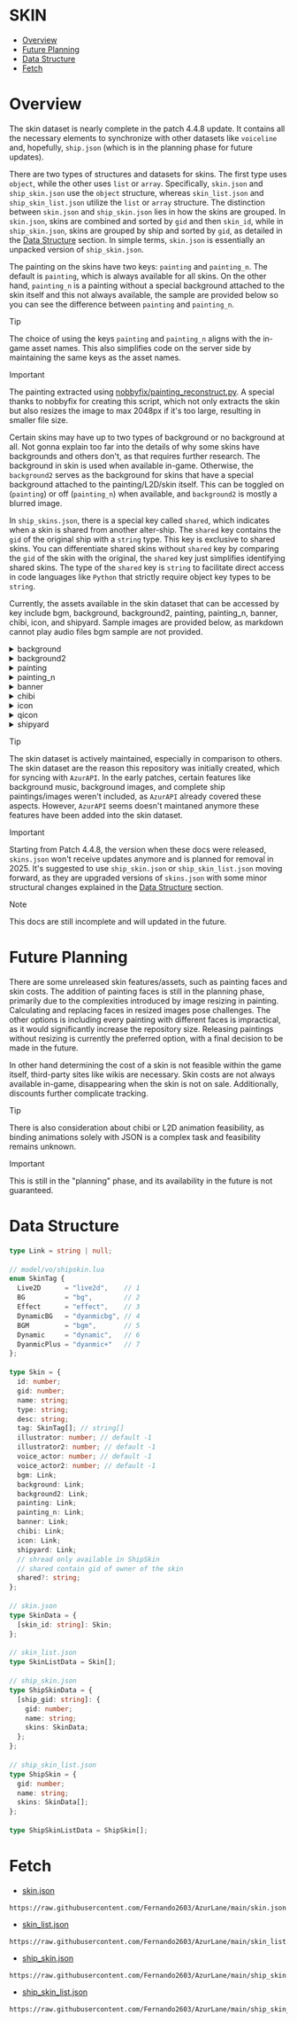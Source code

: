 # SKIN

- [Overview](#overview)
- [Future Planning](#future-planning)
- [Data Structure](#data-structure)
- [Fetch](#fetch)


# Overview
The skin dataset is nearly complete in the patch 4.4.8 update. It contains all the necessary elements to synchronize with other datasets like `voiceline` and, hopefully, `ship.json` (which is in the planning phase for future updates).

There are two types of structures and datasets for skins. The first type uses `object`, while the other uses `list` or `array`. Specifically, `skin.json` and `ship_skin.json` use the `object` structure, whereas `skin_list.json` and `ship_skin_list.json` utilize the `list` or `array` structure. The distinction between `skin.json` and `ship_skin.json` lies in how the skins are grouped. In `skin.json`, skins are combined and sorted by `gid` and then `skin_id`, while in `ship_skin.json`, skins are grouped by ship and sorted by `gid`, as detailed in the [Data Structure](#data-structure) section. In simple terms, `skin.json` is essentially an unpacked version of `ship_skin.json`.

The painting on the skins have two keys: `painting` and `painting_n`. The default is `painting`, which is always available for all skins. On the other hand, `painting_n` is a painting without a special background attached to the skin itself and this not always available, the sample are provided below so you can see the difference between `painting` and `painting_n`.
> [!TIP]
> The choice of using the keys `painting` and `painting_n` aligns with the in-game asset names. This also simplifies code on the server side by maintaining the same keys as the asset names.

> [!IMPORTANT]
> The painting extracted using [nobbyfix/painting_reconstruct.py](https://gist.github.com/nobbyfix/fb535462acc897ab1f39e5e9981e4645).
> A special thanks to nobbyfix for creating this script, which not only extracts the skin but also resizes the image to max 2048px if it's too large, resulting in smaller file size.

Certain skins may have up to two types of background or no background at all. Not gonna explain too far into the details of why some skins have backgrounds and others don't, as that requires further research. The background in skin is used when available in-game. Otherwise, the `background2` serves as the background for skins that have a special background attached to the painting/L2D/skin itself. This can be toggled on (`painting`) or off (`painting_n`) when available, and `background2` is mostly a blurred image.

In `ship_skins.json`, there is a special key called `shared`, which indicates when a skin is shared from another alter-ship. The `shared` key contains the `gid` of the original ship with a `string` type. This key is exclusive to shared skins. You can differentiate shared skins without `shared` key by comparing the `gid` of the skin with the original, the `shared` key just simplifies identifying shared skins. The type of the `shared` key is `string` to facilitate direct access in code languages like `Python` that strictly require object key types to be `string`.

Currently, the assets available in the skin dataset that can be accessed by key include bgm, background, background2, painting, painting_n, banner, chibi, icon, and shipyard. Sample images are provided below, as markdown cannot play audio files bgm sample are not provided.
<details>
  <summary>background</summary>
  
  <p align='center'>
    <img src="/images/background/109.png" alt="background">
  </p>
</details>
<details>
  <summary>background2</summary>
  
  <p align='center'>
    <img src="/images/background/1101.png" alt="background2">
  </p>
</details>
<details>
  <summary>painting</summary>

  <p align="center">
    <img src="/images/skins/701042/painting.png" alt="painting">
  </p>
</details>
<details>
  <summary>painting_n</summary>

  <p align="center">
    <img src="/images/skins/701042/painting_n.png" alt="painting_n">
  </p>
</details>
<details>
  <summary>banner</summary>

  <p align="center">
    <img src="/images/skins/701042/banner.png" alt="banner">
  </p>
</details>
<details>
  <summary>chibi</summary>

  <p align="center">
    <img src="/images/skins/701042/chibi.png" alt="chibi">
  </p>
</details>
<details>
  <summary>icon</summary>

  <p align="center">
    <img src="/images/skins/701042/icon.png" alt="icon">
  </p>
</details>
<details>
  <summary>qicon</summary>

  <p align="center">
    <img src="/images/skins/701042/qicon.png" alt="qicon">
  </p>
</details>
<details>
  <summary>shipyard</summary>

  <p align="center">
    <img src="/images/skins/701042/shipyard.png" alt="shipyard">
  </p>
</details>

> [!TIP]
> The skin dataset is actively maintained, especially in comparison to others. The skin dataset are the reason this repository was initially created, which for syncing with `AzurAPI`. In the early patches, certain features like background music, background images, and complete ship paintings/images weren't included, as `AzurAPI` already covered these aspects. However, `AzurAPI` seems doesn't maintaned anymore these features have been added into the skin dataset.

> [!IMPORTANT]
> Starting from Patch 4.4.8, the version when these docs were released, `skins.json` won't receive updates anymore and is planned for removal in 2025. It's suggested to use `ship_skin.json` or `ship_skin_list.json` moving forward, as they are upgraded versions of `skins.json` with some minor structural changes explained in the [Data Structure](#data-structure) section.

> [!NOTE]
> This docs are still incomplete and will updated in the future.


# Future Planning
There are some unreleased skin features/assets, such as painting faces and skin costs. The addition of painting faces is still in the planning phase, primarily due to the complexities introduced by image resizing in painting. Calculating and replacing faces in resized images pose challenges. The other options is including every painting with different faces is impractical, as it would significantly increase the repository size. Releasing paintings without resizing is currently the preferred option, with a final decision to be made in the future.

In other hand determining the cost of a skin is not feasible within the game itself, third-party sites like wikis are necessary. Skin costs are not always available in-game, disappearing when the skin is not on sale. Additionally, discounts further complicate tracking.

> [!TIP]
> There is also consideration about chibi or L2D animation feasibility, as binding animations solely with JSON is a complex task and feasibility remains unknown.

> [!IMPORTANT]
> This is still in the "planning" phase, and its availability in the future is not guaranteed.


# Data Structure
```Typescript
type Link = string | null;

// model/vo/shipskin.lua
enum SkinTag {
  Live2D      = "live2d",    // 1
  BG          = "bg",        // 2 
  Effect      = "effect",    // 3 
  DynamicBG   = "dyanmicbg", // 4 
  BGM         = "bgm",       // 5 
  Dynamic     = "dynamic",   // 6 
  DyanmicPlus = "dyanmic+"   // 7 
};

type Skin = {
  id: number;
  gid: number;
  name: string;
  type: string;
  desc: string;
  tag: SkinTag[]; // string[]
  illustrator: number; // default -1
  illustrator2: number; // default -1
  voice_actor: number; // default -1
  voice_actor2: number; // default -1
  bgm: Link;
  background: Link;
  background2: Link;
  painting: Link;
  painting_n: Link;
  banner: Link;
  chibi: Link;
  icon: Link;
  shipyard: Link;
  // shread only available in ShipSkin
  // shared contain gid of owner of the skin
  shared?: string;
};

// skin.json
type SkinData = {
  [skin_id: string]: Skin;
};

// skin_list.json
type SkinListData = Skin[];

// ship_skin.json
type ShipSkinData = {
  [ship_gid: string]: {
    gid: number;
    name: string;
    skins: SkinData;
  };
};

// ship_skin_list.json
type ShipSkin = {
  gid: number;
  name: string;
  skins: SkinData[];
};

type ShipSkinListData = ShipSkin[];
```


# Fetch
- [skin.json](https://raw.githubusercontent.com/Fernando2603/AzurLane/main/skin.json)
```
https://raw.githubusercontent.com/Fernando2603/AzurLane/main/skin.json
```

- [skin_list.json](https://raw.githubusercontent.com/Fernando2603/AzurLane/main/skin_list.json)
```
https://raw.githubusercontent.com/Fernando2603/AzurLane/main/skin_list.json
```

- [ship_skin.json](https://raw.githubusercontent.com/Fernando2603/AzurLane/main/ship_skin.json)
```
https://raw.githubusercontent.com/Fernando2603/AzurLane/main/ship_skin.json
```

- [ship_skin_list.json](https://raw.githubusercontent.com/Fernando2603/AzurLane/main/ship_skin_list.json)
```
https://raw.githubusercontent.com/Fernando2603/AzurLane/main/ship_skin_list.json
```